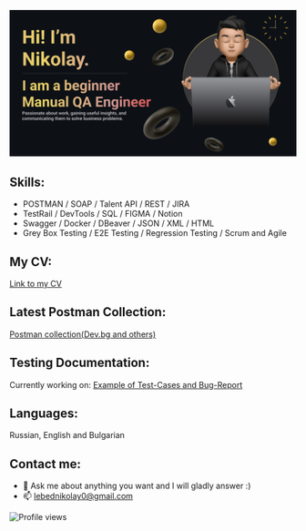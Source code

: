 [<img src='https://github.com/NikolayLebed/NikolayLebed/blob/main/Make%20your%20README%20(1).png'>](https://github.com/NikolayLebed)  


## Skills: 
<!-- My:Skills -->
- POSTMAN / SOAP / Talent API / REST / JIRA  
- TestRail / DevTools / SQL / FIGMA / Notion 
- Swagger / Docker / DBeaver / JSON / XML / HTML
- Grey Box Testing / E2E Testing / Regression Testing / Scrum and Agile

## My CV:
<!-- MY:CV -->
[Link to my CV](https://drive.google.com/drive/folders/1SgYT4ekwWNPE5poXSiAgDFvzph_K2_iU?usp=sharing)


## Latest Postman Collection:
<!-- POSTMAN:COLLECTION -->
[Postman collection(Dev.bg and others)](https://blue-station-229883.postman.co/workspace/My-Workspace~7de5fe8b-f73c-46bb-86de-9b542e802f40/collection/26307733-576b947d-3973-4253-af73-f3232e51eb0b?action=share&creator=26307733&ctx=documentation)


## Testing Documentation:
<!-- TESTING:DOCUMENTATION -->
Currently working on:
[Example of Test-Cases and Bug-Report](https://docs.google.com/spreadsheets/d/1FR8HssK8MT61WGqEds3FsAlrWZCilMouyfQTs1GYeJs/edit?usp=sharing)

## Languages:
<!-- MY:LANGUAGES -->
Russian, English and Bulgarian 

## Contact me:
<!-- REACH:ME -->
- 💬 Ask me about anything you want and I will gladly answer :)
- 📫 lebednikolay0@gmail.com

![Profile views](https://gpvc.arturio.dev/NikolayLebed)  
